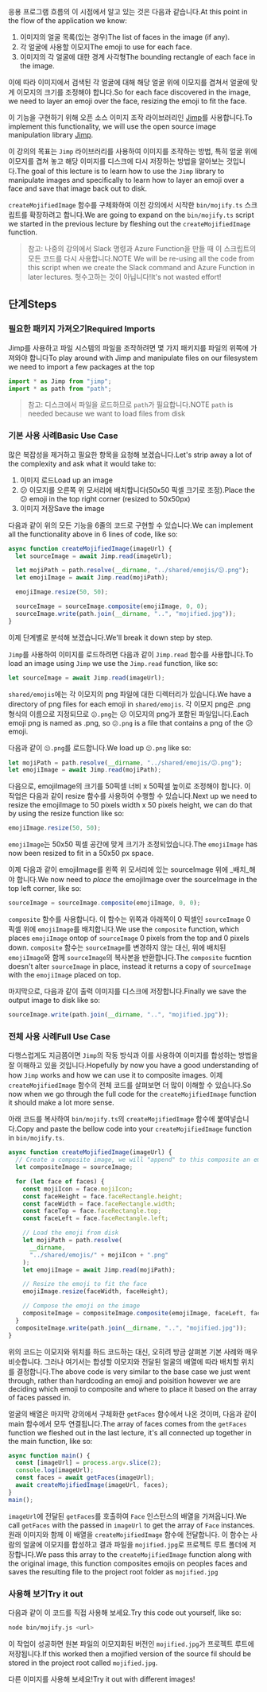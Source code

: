 <span data-ttu-id="3d545-101">응용 프로그램 흐름의 이 시점에서 알고 있는 것은 다음과 같습니다.</span><span class="sxs-lookup"><span data-stu-id="3d545-101">At this point in the flow of the application we know:</span></span>

1.  <span data-ttu-id="3d545-102">이미지의 얼굴 목록(있는 경우)</span><span class="sxs-lookup"><span data-stu-id="3d545-102">The list of faces in the image (if any).</span></span>
2.  <span data-ttu-id="3d545-103">각 얼굴에 사용할 이모지</span><span class="sxs-lookup"><span data-stu-id="3d545-103">The emoji to use for each face.</span></span>
3.  <span data-ttu-id="3d545-104">이미지의 각 얼굴에 대한 경계 사각형</span><span class="sxs-lookup"><span data-stu-id="3d545-104">The bounding rectangle of each face in the image.</span></span>

<span data-ttu-id="3d545-105">이에 따라 이미지에서 검색된 각 얼굴에 대해 해당 얼굴 위에 이모지를 겹쳐서 얼굴에 맞게 이모지의 크기를 조정해야 합니다.</span><span class="sxs-lookup"><span data-stu-id="3d545-105">So for each face discovered in the image, we need to layer an emoji over the face, resizing the emoji to fit the face.</span></span>

<span data-ttu-id="3d545-106">이 기능을 구현하기 위해 오픈 소스 이미지 조작 라이브러리인 [Jimp](https://www.npmjs.com/package/jimp)를 사용합니다.</span><span class="sxs-lookup"><span data-stu-id="3d545-106">To implement this functionality, we will use the open source image manipulation library [Jimp](https://www.npmjs.com/package/jimp).</span></span>

<span data-ttu-id="3d545-107">이 강의의 목표는 `Jimp` 라이브러리를 사용하여 이미지를 조작하는 방법, 특히 얼굴 위에 이모지를 겹쳐 놓고 해당 이미지를 디스크에 다시 저장하는 방법을 알아보는 것입니다.</span><span class="sxs-lookup"><span data-stu-id="3d545-107">The goal of this lecture is to learn how to use the `Jimp` library to manipulate images and specifically to learn how to layer an emoji over a face and save that image back out to disk.</span></span>

<span data-ttu-id="3d545-108">`createMojifiedImage` 함수를 구체화하여 이전 강의에서 시작한 `bin/mojify.ts` 스크립트를 확장하려고 합니다.</span><span class="sxs-lookup"><span data-stu-id="3d545-108">We are going to expand on the `bin/mojify.ts` script we started in the previous lecture by fleshing out the `createMojifiedImage` function.</span></span>

> <span data-ttu-id="3d545-109">참고: 나중의 강의에서 Slack 명령과 Azure Function을 만들 때 이 스크립트의 모든 코드를 다시 사용합니다.</span><span class="sxs-lookup"><span data-stu-id="3d545-109">NOTE We will be re-using all the code from this script when we create the Slack command and Azure Function in later lectures.</span></span> <span data-ttu-id="3d545-110">헛수고하는 것이 아닙니다!</span><span class="sxs-lookup"><span data-stu-id="3d545-110">It's not wasted effort!</span></span>

## <a name="steps"></a><span data-ttu-id="3d545-111">단계</span><span class="sxs-lookup"><span data-stu-id="3d545-111">Steps</span></span>

### <a name="required-imports"></a><span data-ttu-id="3d545-112">필요한 패키지 가져오기</span><span class="sxs-lookup"><span data-stu-id="3d545-112">Required Imports</span></span>

<span data-ttu-id="3d545-113">Jimp를 사용하고 파일 시스템의 파일을 조작하려면 몇 가지 패키지를 파일의 위쪽에 가져와야 합니다</span><span class="sxs-lookup"><span data-stu-id="3d545-113">To play around with Jimp and manipulate files on our filesystem we need to import a few packages at the top</span></span>

```typescript
import * as Jimp from "jimp";
import * as path from "path";
```

> <span data-ttu-id="3d545-114">참고: 디스크에서 파일을 로드하므로 `path`가 필요합니다.</span><span class="sxs-lookup"><span data-stu-id="3d545-114">NOTE `path` is needed because we want to load files from disk</span></span>

### <a name="basic-use-case"></a><span data-ttu-id="3d545-115">기본 사용 사례</span><span class="sxs-lookup"><span data-stu-id="3d545-115">Basic Use Case</span></span>

<span data-ttu-id="3d545-116">많은 복잡성을 제거하고 필요한 항목을 요청해 보겠습니다.</span><span class="sxs-lookup"><span data-stu-id="3d545-116">Let's strip away a lot of the complexity and ask what it would take to:</span></span>

1. <span data-ttu-id="3d545-117">이미지 로드</span><span class="sxs-lookup"><span data-stu-id="3d545-117">Load up an image</span></span>
2. <span data-ttu-id="3d545-118">😕 이모지를 오른쪽 위 모서리에 배치합니다(50x50 픽셀 크기로 조정).</span><span class="sxs-lookup"><span data-stu-id="3d545-118">Place the 😕 emoji in the top right corner (resized to 50x50px)</span></span>
3. <span data-ttu-id="3d545-119">이미지 저장</span><span class="sxs-lookup"><span data-stu-id="3d545-119">Save the image</span></span>

<span data-ttu-id="3d545-120">다음과 같이 위의 모든 기능을 6줄의 코드로 구현할 수 있습니다.</span><span class="sxs-lookup"><span data-stu-id="3d545-120">We can implement all the functionality above in 6 lines of code, like so:</span></span>

```typescript
async function createMojifiedImage(imageUrl) {
  let sourceImage = await Jimp.read(imageUrl);

  let mojiPath = path.resolve(__dirname, "../shared/emojis/😕.png");
  let emojiImage = await Jimp.read(mojiPath);

  emojiImage.resize(50, 50);

  sourceImage = sourceImage.composite(emojiImage, 0, 0);
  sourceImage.write(path.join(__dirname, "..", "mojified.jpg"));
}
```

<span data-ttu-id="3d545-121">이제 단계별로 분석해 보겠습니다.</span><span class="sxs-lookup"><span data-stu-id="3d545-121">We'll break it down step by step.</span></span>

<span data-ttu-id="3d545-122">`Jimp`를 사용하여 이미지를 로드하려면 다음과 같이 `Jimp.read` 함수를 사용합니다.</span><span class="sxs-lookup"><span data-stu-id="3d545-122">To load an image using `Jimp` we use the `Jimp.read` function, like so:</span></span>

```typescript
let sourceImage = await Jimp.read(imageUrl);
```

<span data-ttu-id="3d545-123">`shared/emojis`에는 각 이모지의 png 파일에 대한 디렉터리가 있습니다.</span><span class="sxs-lookup"><span data-stu-id="3d545-123">We have a directory of png files for each emoji in `shared/emojis`.</span></span> <span data-ttu-id="3d545-124">각 이모지 png은 <emoji>.png 형식의 이름으로 지정되므로 `😕.png`는 😕 이모지의 png가 포함된 파일입니다.</span><span class="sxs-lookup"><span data-stu-id="3d545-124">Each emoji png is named as <emoji>.png, so `😕.png` is a file that contains a png of the 😕 emoji.</span></span>

<span data-ttu-id="3d545-125">다음과 같이 `😕.png`를 로드합니다.</span><span class="sxs-lookup"><span data-stu-id="3d545-125">We load up `😕.png` like so:</span></span>

```typescript
let mojiPath = path.resolve(__dirname, "../shared/emojis/😕.png");
let emojiImage = await Jimp.read(mojiPath);
```

<span data-ttu-id="3d545-126">다음으로, emojiImage의 크기를 50픽셀 너비 x 50픽셀 높이로 조정해야 합니다. 이 작업은 다음과 같이 resize 함수를 사용하여 수행할 수 있습니다.</span><span class="sxs-lookup"><span data-stu-id="3d545-126">Next up we need to resize the emojiImage to 50 pixels width x 50 pixels height, we can do that by using the resize function like so:</span></span>

```typescript
emojiImage.resize(50, 50);
```

<span data-ttu-id="3d545-127">`emojiImage`는 50x50 픽셀 공간에 맞게 크기가 조정되었습니다.</span><span class="sxs-lookup"><span data-stu-id="3d545-127">The `emojiImage` has now been resized to fit in a 50x50 px space.</span></span>

<span data-ttu-id="3d545-128">이제 다음과 같이 emojiImage를 왼쪽 위 모서리에 있는 sourceImage 위에 _배치_해야 합니다.</span><span class="sxs-lookup"><span data-stu-id="3d545-128">We now need to _place_ the emojiImage over the sourceImage in the top left corner, like so:</span></span>

```typescript
sourceImage = sourceImage.composite(emojiImage, 0, 0);
```

<span data-ttu-id="3d545-129">`composite` 함수를 사용합니다. 이 함수는 위쪽과 아래쪽이 0 픽셀인 `sourceImage` 0 픽셀 위에 `emojiImage`를 배치합니다.</span><span class="sxs-lookup"><span data-stu-id="3d545-129">We use the `composite` function, which places `emojiImage` ontop of `sourceImage` 0 pixels from the top and 0 pixels down.</span></span> <span data-ttu-id="3d545-130">`composite` 함수는 `sourceImage`를 변경하지 않는 대신, 위에 배치된 `emojiImage`와 함께 `sourceImage`의 복사본을 반환합니다.</span><span class="sxs-lookup"><span data-stu-id="3d545-130">The `composite` fucntion doesn't alter `sourceImage` in place, instead it returns a copy of `sourceImage` with the `emojiImage` placed on top.</span></span>

<span data-ttu-id="3d545-131">마지막으로, 다음과 같이 출력 이미지를 디스크에 저장합니다.</span><span class="sxs-lookup"><span data-stu-id="3d545-131">Finally we save the output image to disk like so:</span></span>

```typescript
sourceImage.write(path.join(__dirname, "..", "mojified.jpg"));
```

### <a name="full-use-case"></a><span data-ttu-id="3d545-132">전체 사용 사례</span><span class="sxs-lookup"><span data-stu-id="3d545-132">Full Use Case</span></span>

<span data-ttu-id="3d545-133">다행스럽게도 지금쯤이면 `Jimp`의 작동 방식과 이를 사용하여 이미지를 합성하는 방법을 잘 이해하고 있을 것입니다.</span><span class="sxs-lookup"><span data-stu-id="3d545-133">Hopefully by now you have a good understanding of how `Jimp` works and how we can use it to composite images.</span></span> <span data-ttu-id="3d545-134">이제 `createMojifiedImage` 함수의 전체 코드를 살펴보면 더 많이 이해할 수 있습니다.</span><span class="sxs-lookup"><span data-stu-id="3d545-134">So now when we go through the full code for the `createMojifiedImage` function it should make a lot more sense.</span></span>

<span data-ttu-id="3d545-135">아래 코드를 복사하여 `bin/mojify.ts`의 `createMojifiedImage` 함수에 붙여넣습니다.</span><span class="sxs-lookup"><span data-stu-id="3d545-135">Copy and paste the bellow code into your `createMojifiedImage` function in `bin/mojify.ts`.</span></span>

```typescript
async function createMojifiedImage(imageUrl) {
  // Create a composite image, we will "append" to this composite an emoji image for each face found
  let compositeImage = sourceImage;

  for (let face of faces) {
    const mojiIcon = face.mojiIcon;
    const faceHeight = face.faceRectangle.height;
    const faceWidth = face.faceRectangle.width;
    const faceTop = face.faceRectangle.top;
    const faceLeft = face.faceRectangle.left;

    // Load the emoji from disk
    let mojiPath = path.resolve(
      __dirname,
      "../shared/emojis/" + mojiIcon + ".png"
    );
    let emojiImage = await Jimp.read(mojiPath);

    // Resize the emoji to fit the face
    emojiImage.resize(faceWidth, faceHeight);

    // Compose the emoji on the image
    compositeImage = compositeImage.composite(emojiImage, faceLeft, faceTop);
  }
  compositeImage.write(path.join(__dirname, "..", "mojified.jpg"));
}
```

<span data-ttu-id="3d545-136">위의 코드는 이모지와 위치를 하드 코드하는 대신, 오히려 방금 살펴본 기본 사례와 매우 비슷합니다. 그러나 여기서는 합성할 이모지와 전달된 얼굴의 배열에 따라 배치할 위치를 결정합니다.</span><span class="sxs-lookup"><span data-stu-id="3d545-136">The above code is very similar to the base case we just went through, rather than hardcoding an emoji and poisition however we are deciding which emoji to composite and where to place it based on the array of faces passed in.</span></span>

<span data-ttu-id="3d545-137">얼굴의 배열은 마지막 강의에서 구체화한 `getFaces` 함수에서 나온 것이며, 다음과 같이 main 함수에서 모두 연결됩니다.</span><span class="sxs-lookup"><span data-stu-id="3d545-137">The array of faces comes from the `getFaces` function we fleshed out in the last lecture, it's all connected up together in the main function, like so:</span></span>

```typescript
async function main() {
  const [imageUrl] = process.argv.slice(2);
  console.log(imageUrl);
  const faces = await getFaces(imageUrl);
  await createMojifiedImage(imageUrl, faces);
}
main();
```

<span data-ttu-id="3d545-138">`imageUrl`에 전달된 `getFaces`를 호출하여 `Face` 인스턴스의 배열을 가져옵니다.</span><span class="sxs-lookup"><span data-stu-id="3d545-138">We call `getFaces` with the passed in `imageUrl` to get the array of `Face` instances.</span></span>
<span data-ttu-id="3d545-139">원래 이미지와 함께 이 배열을 `createMojifiedImage` 함수에 전달합니다. 이 함수는 사람의 얼굴에 이모지를 합성하고 결과 파일을 `mojified.jpg`로 프로젝트 루트 폴더에 저장합니다.</span><span class="sxs-lookup"><span data-stu-id="3d545-139">We pass this array to the `createMojifiedImage` function along with the original image, this function composites emojis on peoples faces and saves the resulting file to the project root folder as `mojified.jpg`</span></span>

### <a name="try-it-out"></a><span data-ttu-id="3d545-140">사용해 보기</span><span class="sxs-lookup"><span data-stu-id="3d545-140">Try it out</span></span>

<span data-ttu-id="3d545-141">다음과 같이 이 코드를 직접 사용해 보세요.</span><span class="sxs-lookup"><span data-stu-id="3d545-141">Try this code out yourself, like so:</span></span>

```bash
node bin/mojify.js <url>
```

<span data-ttu-id="3d545-142">이 작업이 성공하면 원본 파일의 이모지화된 버전인 `mojified.jpg`가 프로젝트 루트에 저장됩니다.</span><span class="sxs-lookup"><span data-stu-id="3d545-142">If this worked then a mojified version of the source fil should be stored in the project root called `mojified.jpg`.</span></span>

<span data-ttu-id="3d545-143">다른 이미지를 사용해 보세요!</span><span class="sxs-lookup"><span data-stu-id="3d545-143">Try it out with different images!</span></span>
